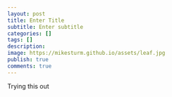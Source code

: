 ```yaml
---
layout: post
title: Enter Title
subtitle: Enter subtitle
categories: []
tags: []
description: 
image: https://mikesturm.github.io/assets/leaf.jpg
publish: true
comments: true
---
```


Trying this out